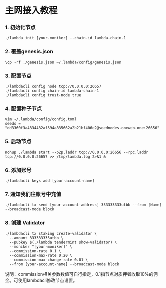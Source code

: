 # 主网接入教程

### 1. 初始化节点  
```
./lambda init [your-moniker] --chain-id lambda-chain-1
```

### 2. 覆盖genesis.json   
```
\cp -rf ./genesis.json ~/.lambda/config/genesis.json
```

### 3. 配置节点  
```
./lambdacli config node tcp://0.0.0.0:26657
./lambdacli config chain-id lambda-chain-1
./lambdacli config trust-node true
```

### 4. 配置种子节点  
```
vim ~/.lambda/config/config.toml
seeds = "dd3360f3a4334432af394a835662a2b21bf406e2@seednodes.oneweb.one:26656"
```

### 5. 启动节点  
```
nohup ./lambda start --p2p.laddr tcp://0.0.0.0:26656 --rpc.laddr tcp://0.0.0.0:26657 >> /tmp/lambda.log 2>&1 &
```

### 6. 添加账号  
```
./lambdacli keys add [your-account-name]
```

### 7. 通知我们往账号中充值  
```
./lambdacli tx send [your-account-address] 333333333utbb --from [Name] --broadcast-mode block
```

### 8. 创建 Validator  
```
./lambdacli tx staking create-validator \
  --amount 333333333utbb \
  --pubkey $(./lambda tendermint show-validator) \
  --moniker "[your-moniker]" \
  --commission-rate 0.1 \
  --commission-max-rate 0.20 \
  --commission-max-change-rate 0.01 \
  --from [your-account-name] --broadcast-mode block 
```
说明：commission相关参数数值可自行指定，0.1指节点对质押者收取10%的佣金。可使用lambdacli修改节点设置。
